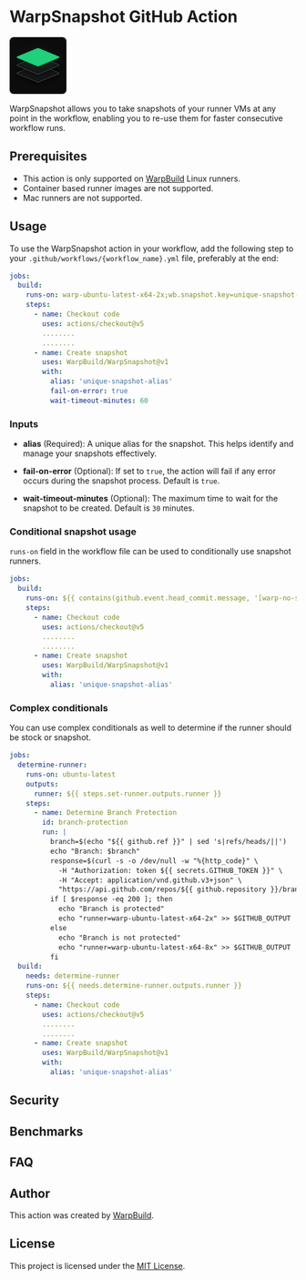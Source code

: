 # WarpSnapshot GitHub Action

<img src="images/logo.svg" alt="WarpSnapshot Logo" width="100"/>

WarpSnapshot allows you to take snapshots of your runner VMs at any point in the
workflow, enabling you to re-use them for faster consecutive workflow runs.

## Prerequisites

- This action is only supported on [WarpBuild](https://warpbuild.com) Linux
  runners.
- Container based runner images are not supported.
- Mac runners are not supported.

## Usage

To use the WarpSnapshot action in your workflow, add the following step to your
`.github/workflows/{workflow_name}.yml` file, preferably at the end:

```yaml
jobs:
  build:
    runs-on: warp-ubuntu-latest-x64-2x;wb.snapshot.key=unique-snapshot-alias
    steps:
      - name: Checkout code
        uses: actions/checkout@v5
        ........
        ........
      - name: Create snapshot
        uses: WarpBuild/WarpSnapshot@v1
        with:
          alias: 'unique-snapshot-alias'
          fail-on-error: true
          wait-timeout-minutes: 60
```

### Inputs

- **alias** (Required): A unique alias for the snapshot. This helps identify and
  manage your snapshots effectively.

- **fail-on-error** (Optional): If set to `true`, the action will fail if any
  error occurs during the snapshot process. Default is `true`.

- **wait-timeout-minutes** (Optional): The maximum time to wait for the snapshot
  to be created. Default is `30` minutes.

### Conditional snapshot usage

`runs-on` field in the workflow file can be used to conditionally use snapshot
runners.

```yaml
jobs:
  build:
    runs-on: ${{ contains(github.event.head_commit.message, '[warp-no-snapshot]') && 'warp-ubuntu-latest-x64-2x' || 'warp-ubuntu-latest-x64-2x;wb.snapshot.key=unique-snapshot-alias' }}
    steps:
      - name: Checkout code
        uses: actions/checkout@v5
        ........
        ........
      - name: Create snapshot
        uses: WarpBuild/WarpSnapshot@v1
        with:
          alias: 'unique-snapshot-alias'
```

### Complex conditionals

You can use complex conditionals as well to determine if the runner should be
stock or snapshot.

```yaml
jobs:
  determine-runner:
    runs-on: ubuntu-latest
    outputs:
      runner: ${{ steps.set-runner.outputs.runner }}
    steps:
      - name: Determine Branch Protection
        id: branch-protection
        run: |
          branch=$(echo "${{ github.ref }}" | sed 's|refs/heads/||')
          echo "Branch: $branch"
          response=$(curl -s -o /dev/null -w "%{http_code}" \
            -H "Authorization: token ${{ secrets.GITHUB_TOKEN }}" \
            -H "Accept: application/vnd.github.v3+json" \
            "https://api.github.com/repos/${{ github.repository }}/branches/$branch/protection")
          if [ $response -eq 200 ]; then
            echo "Branch is protected"
            echo "runner=warp-ubuntu-latest-x64-2x" >> $GITHUB_OUTPUT
          else
            echo "Branch is not protected"
            echo "runner=warp-ubuntu-latest-x64-8x" >> $GITHUB_OUTPUT
          fi
  build:
    needs: determine-runner
    runs-on: ${{ needs.determine-runner.outputs.runner }}
    steps:
      - name: Checkout code
        uses: actions/checkout@v5
        ........
        ........
      - name: Create snapshot
        uses: WarpBuild/WarpSnapshot@v1
        with:
          alias: 'unique-snapshot-alias'
```

## Security

## Benchmarks

## FAQ

## Author

This action was created by [WarpBuild](https://warpbuild.com).

## License

This project is licensed under the [MIT License](LICENSE).

